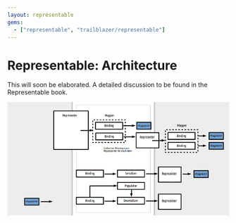 ```yaml
---
layout: representable
gems:
  - ["representable", "trailblazer/representable"]
---
```


# Representable: Architecture

This will soon be elaborated. A detailed discussion to be found in the Representable book.

![](/images/diagrams/representer-binding-etc.png)
